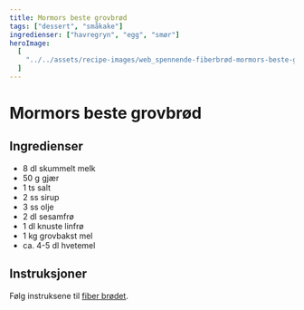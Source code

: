 ```yaml
---
title: Mormors beste grovbrød
tags: ["dessert", "småkake"]
ingredienser: ["havregryn", "egg", "smør"]
heroImage:
  [
    "../../assets/recipe-images/web_spennende-fiberbrød-mormors-beste-grovbrød.jpg",
  ]
---
```


# Mormors beste grovbrød

## Ingredienser

- 8 dl skummelt melk
- 50 g gjær
- 1 ts salt
- 2 ss sirup
- 3 ss olje
- 2 dl sesamfrø
- 1 dl knuste linfrø
- 1 kg grovbakst mel
- ca. 4-5 dl hvetemel

## Instruksjoner

Følg instruksene til [fiber brødet](./fiber-brød).
